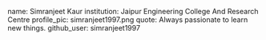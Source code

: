 name: Simranjeet Kaur
institution: Jaipur Engineering College And Research Centre
profile_pic: simranjeet1997.png
quote: Always passionate to learn new things.
github_user: simranjeet1997
